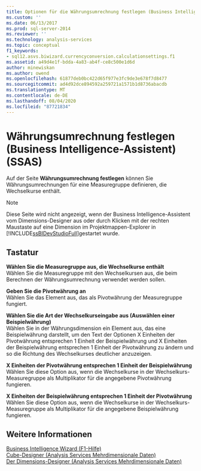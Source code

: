 ```yaml
---
title: Optionen für die Währungsumrechnung festlegen (Business Intelligence-Assistent) | Microsoft-Dokumentation
ms.custom: ''
ms.date: 06/13/2017
ms.prod: sql-server-2014
ms.reviewer: ''
ms.technology: analysis-services
ms.topic: conceptual
f1_keywords:
- sql12.asvs.biwizard.currencyconversion.calculationsettings.f1
ms.assetid: a49d4e1f-bdda-4a83-ab4f-ce8c500e1d6d
author: minewiskan
ms.author: owend
ms.openlocfilehash: 61877deb0bc422d65f977e3fc9de3e678f7d8477
ms.sourcegitcommit: ad4d92dce894592a259721a1571b1d8736abacdb
ms.translationtype: MT
ms.contentlocale: de-DE
ms.lasthandoff: 08/04/2020
ms.locfileid: "87721834"
---
```

# <a name="set-currency-conversion-options-business-intelligence-wizard"></a>Währungsumrechnung festlegen (Business Intelligence-Assistent) (SSAS)
  Auf der Seite **Währungsumrechnung festlegen** können Sie Währungsumrechnungen für eine Measuregruppe definieren, die Wechselkurse enthält.  
  
> [!NOTE]  
>  Diese Seite wird nicht angezeigt, wenn der Business Intelligence-Assistent vom Dimensions-Designer aus oder durch Klicken mit der rechten Maustaste auf eine Dimension im Projektmappen-Explorer in [!INCLUDE[ssBIDevStudioFull](../includes/ssbidevstudiofull-md.md)]gestartet wurde.  
  
## <a name="options"></a>Tastatur  
 **Wählen Sie die Measuregruppe aus, die Wechselkurse enthält**  
 Wählen Sie die Measuregruppe mit den Wechselkursen aus, die beim Berechnen der Währungsumrechnung verwendet werden sollen.  
  
 **Geben Sie die Pivotwährung an**  
 Wählen Sie das Element aus, das als Pivotwährung der Measuregruppe fungiert.  
  
 **Wählen Sie die Art der Wechselkurseingabe aus (Auswählen einer Beispielwährung)**  
 Wählen Sie in der Währungsdimension ein Element aus, das eine Beispielwährung darstellt, um den Text der Optionen X Einheiten der Pivotwährung entsprechen 1 Einheit der Beispielwährung und X Einheiten der Beispielwährung entsprechen 1 Einheit der Pivotwährung zu ändern und so die Richtung des Wechselkurses deutlicher anzuzeigen.  
  
 **X Einheiten der Pivotwährung entsprechen 1 Einheit der Beispielwährung**  
 Wählen Sie diese Option aus, wenn die Wechselkurse in der Wechselkurs-Measuregruppe als Multiplikator für die angegebene Pivotwährung fungieren.  
  
 **X Einheiten der Beispielwährung entsprechen 1 Einheit der Pivotwährung**  
 Wählen Sie diese Option aus, wenn die Wechselkurse in der Wechselkurs-Measuregruppe als Multiplikator für die angegebene Beispielwährung fungieren.  
  
## <a name="see-also"></a>Weitere Informationen  
 [Business Intelligence Wizard (F1-Hilfe)](business-intelligence-wizard-f1-help.md)   
 [Cube-Designer &#40;Analysis Services Mehrdimensionale Daten&#41;](cube-designer-analysis-services-multidimensional-data.md)   
 [Der Dimensions-Designer &#40;Analysis Services Mehrdimensionale Daten&#41;](dimension-designer-analysis-services-multidimensional-data.md)  
  
  
